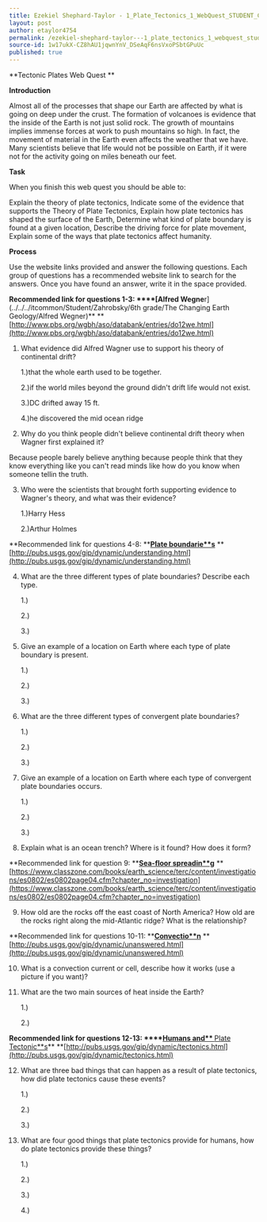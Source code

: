 ```yaml
---
title: Ezekiel Shephard-Taylor - 1_Plate_Tectonics_1_WebQuest_STUDENT_Copy
layout: post
author: etaylor4754
permalink: /ezekiel-shephard-taylor---1_plate_tectonics_1_webquest_student_copy/
source-id: 1w17ukX-CZ8hAU1jqwnYnV_DSeAqF6nsVxoPSbtGPuUc
published: true
---
```

**Tectonic Plates Web Quest **

**Introduction**

Almost all of the processes that shape our Earth are affected by what is going on deep under the crust. The formation of volcanoes is evidence that the inside of the Earth is not just solid rock.  The growth of mountains implies immense forces at work to push mountains so high. In fact, the movement of material in the Earth even affects the weather that we have. Many scientists believe that life would not be possible on Earth, if it were not for the activity going on miles beneath our feet.

**Task**

When you finish this web quest you should be able to: 

Explain the theory of plate tectonics, Indicate some of the evidence that supports the Theory of Plate Tectonics, Explain how plate tectonics has shaped the surface of the Earth, Determine what kind of plate boundary is found at a given location, Describe the driving force for plate movement, Explain some of the ways that plate tectonics affect humanity.

**Process**

Use the website links provided and answer the following questions. Each group of questions has a recommended website link to search for the answers. Once you have found an answer, write it in the space provided. 

 

**Recommended link for questions 1-3: ****[Alfred Wegne**r](../../../itcommon/Student/Zahrobsky/6th grade/The Changing Earth Geology/Alfred Wegner)** **[http://www.pbs.org/wgbh/aso/databank/entries/do12we.html](http://www.pbs.org/wgbh/aso/databank/entries/do12we.html)

1. What evidence did Alfred Wagner use to support his theory of continental drift?

	1.)that the whole earth used to be together.

	2.)if the world miles beyond the ground didn't drift life would not exist.

	3.)DC drifted away 15 ft.

	4.)he discovered the mid  ocean ridge

2. Why do you think people didn't believe continental drift theory when Wagner first explained it?

Because people barely believe anything because people think that they know everything like you can't read minds like how do you know when someone tellin the truth.

3. Who were the scientists that brought forth supporting evidence to Wagner's theory, and what was their evidence?

	1.)Harry Hess

	2.)Arthur Holmes 

**Recommended link for questions 4-8:  ****[Plate boundarie**s](http://pubs.usgs.gov/publications/text/understanding.html)** **[http://pubs.usgs.gov/gip/dynamic/understanding.html](http://pubs.usgs.gov/gip/dynamic/understanding.html)

4. What are the three different types of plate boundaries?  Describe each type.

	1.)

	2.)

	3.)

5. Give an example of a location on Earth where each type of plate boundary is present.

	1.)

	2.)

	3.)

	

6. What are the three different types of convergent plate boundaries?

	1.)

	2.)

	3.)

7. Give an example of a location on Earth where each type of convergent plate boundaries occurs.

	1.)

	2.)

	3.)

8. Explain what is an ocean trench?  Where is it found?  How does it form?

**Recommended link for question 9: ****[Sea-floor spreadin**g](http://www.uwsp.edu/geo/faculty/ritter/glossary/s_u/sea_flr_spread.html)**  **[https://www.classzone.com/books/earth_science/terc/content/investigations/es0802/es0802page04.cfm?chapter_no=investigation](https://www.classzone.com/books/earth_science/terc/content/investigations/es0802/es0802page04.cfm?chapter_no=investigation)

9. How old are the rocks off the east coast of North America?   How old are the rocks right along the mid-Atlantic ridge?   What is the relationship? 

**Recommended link for questions 10-11: ****[Convectio**n](http://pubs.usgs.gov/publications/text/unanswered.html)** **[http://pubs.usgs.gov/gip/dynamic/unanswered.html](http://pubs.usgs.gov/gip/dynamic/unanswered.html)

10. What is a convection current or cell, describe how it works (use a picture if you want)?

11. What are the two main sources of heat inside the Earth?

	1.)

	2.)

**Recommended link for questions 12-13: ****[Humans and** ](http://pubs.usgs.gov/publications/text/tectonics.html)**[Plate Tectonic**s](http://pubs.usgs.gov/publications/text/tectonics.html)** **[http://pubs.usgs.gov/gip/dynamic/tectonics.html](http://pubs.usgs.gov/gip/dynamic/tectonics.html)

12. What are three bad things that can happen as a result of plate tectonics, how did plate tectonics cause these events?

	1.)

	2.)

	3.)

13. What are four good things that plate tectonics provide for humans, how do plate tectonics provide these things?

	1.)

	2.)

	3.)

	4.)

